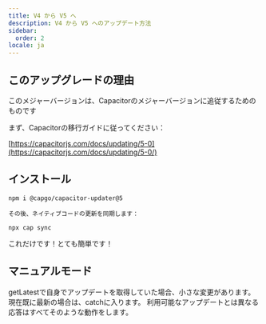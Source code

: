 ```yaml
---
title: V4 から V5 へ
description: V4 から V5 へのアップデート方法
sidebar:
  order: 2
locale: ja
---
```


## このアップグレードの理由

このメジャーバージョンは、Capacitorのメジャーバージョンに追従するためのものです

まず、Capacitorの移行ガイドに従ってください：

[https://capacitorjs.com/docs/updating/5-0](https://capacitorjs.com/docs/updating/5-0/)

## インストール

`npm i @capgo/capacitor-updater@5`

`その後、ネイティブコードの更新を同期します：`

`npx cap sync`

これだけです！とても簡単です！

## マニュアルモード

getLatestで自身でアップデートを取得していた場合、小さな変更があります。
現在既に最新の場合は、catchに入ります。
利用可能なアップデートとは異なる応答はすべてそのような動作をします。